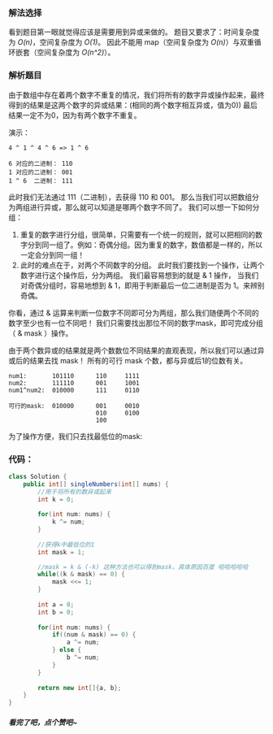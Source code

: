 ### 解法选择
看到题目第一眼就觉得应该是需要用到异或来做的。
题目又要求了：时间复杂度为 *O(n)*，空间复杂度为 *O(1)*。
因此不能用 map（空间复杂度为 *O(n)*）与双重循环嵌套（空间复杂度为 *O(n^2)*）。

### 解析题目

由于数组中存在着两个数字不重复的情况，我们将所有的数字异或操作起来，最终得到的结果是这两个数字的异或结果：(相同的两个数字相互异或，值为0)) 最后结果一定不为0，因为有两个数字不重复。

演示：
```
4 ^ 1 ^ 4 ^ 6 => 1 ^ 6

6 对应的二进制： 110
1 对应的二进制： 001
1 ^ 6  二进制： 111
```

此时我们无法通过 111（二进制），去获得 110 和 001。 
那么当我们可以把数组分为两组进行异或，那么就可以知道是哪两个数字不同了。
我们可以想一下如何分组：
1. 重复的数字进行分组，很简单，只需要有一个统一的规则，就可以把相同的数字分到同一组了。例如：奇偶分组。因为重复的数字，数值都是一样的，所以一定会分到同一组！
2. 此时的难点在于，对两个不同数字的分组。
此时我们要找到一个操作，让两个数字进行这个操作后，分为两组。
我们最容易想到的就是 & 1 操作， 当我们对奇偶分组时，容易地想到 & 1，即用于判断最后一位二进制是否为 1。来辨别奇偶。

你看，通过 & 运算来判断一位数字不同即可分为两组，那么我们随便两个不同的数字至少也有一位不同吧！
我们只需要找出那位不同的数字mask，即可完成分组（ & mask ）操作。

由于两个数异或的结果就是两个数数位不同结果的直观表现，所以我们可以通过异或后的结果去找 mask！
所有的可行 mask 个数，都与异或后1的位数有关。

```
num1:       101110      110     1111
num2:       111110      001     1001
num1^num2:  010000      111     0110

可行的mask:  010000      001     0010
                        010     0100
                        100     
```

为了操作方便，我们只去找最低位的mask:

### 代码：
```Java []
class Solution {
    public int[] singleNumbers(int[] nums) {
        //用于将所有的数异或起来
        int k = 0;
        
        for(int num: nums) {
            k ^= num;
        }
        
        //获得k中最低位的1
        int mask = 1;

        //mask = k & (-k) 这种方法也可以得到mask，具体原因百度 哈哈哈哈哈
        while((k & mask) == 0) {
            mask <<= 1;
        }
        
        int a = 0;
        int b = 0;
        
        for(int num: nums) {
            if((num & mask) == 0) {
                a ^= num;
            } else {
                b ^= num;
            }
        }
        
        return new int[]{a, b};
    }
}
```

##### 看完了吧，点个赞吧~

